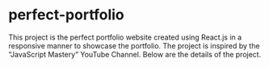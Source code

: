 # perfect-portfolio
This project is the perfect portfolio website created using React.js in a responsive manner to showcase the portfolio. The project is inspired by the “JavaScript Mastery” YouTube Channel. Below are the details of the project.
